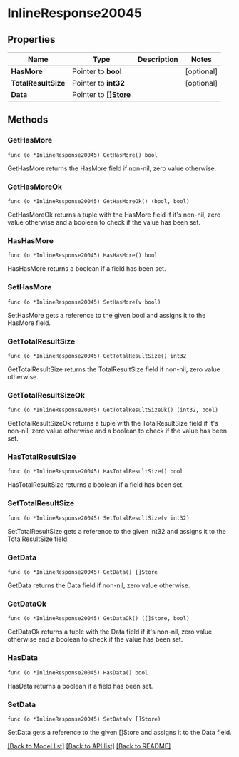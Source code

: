 # InlineResponse20045

## Properties

Name | Type | Description | Notes
------------ | ------------- | ------------- | -------------
**HasMore** | Pointer to **bool** |  | [optional] 
**TotalResultSize** | Pointer to **int32** |  | [optional] 
**Data** | Pointer to [**[]Store**](Store.md) |  | 

## Methods

### GetHasMore

`func (o *InlineResponse20045) GetHasMore() bool`

GetHasMore returns the HasMore field if non-nil, zero value otherwise.

### GetHasMoreOk

`func (o *InlineResponse20045) GetHasMoreOk() (bool, bool)`

GetHasMoreOk returns a tuple with the HasMore field if it's non-nil, zero value otherwise
and a boolean to check if the value has been set.

### HasHasMore

`func (o *InlineResponse20045) HasHasMore() bool`

HasHasMore returns a boolean if a field has been set.

### SetHasMore

`func (o *InlineResponse20045) SetHasMore(v bool)`

SetHasMore gets a reference to the given bool and assigns it to the HasMore field.

### GetTotalResultSize

`func (o *InlineResponse20045) GetTotalResultSize() int32`

GetTotalResultSize returns the TotalResultSize field if non-nil, zero value otherwise.

### GetTotalResultSizeOk

`func (o *InlineResponse20045) GetTotalResultSizeOk() (int32, bool)`

GetTotalResultSizeOk returns a tuple with the TotalResultSize field if it's non-nil, zero value otherwise
and a boolean to check if the value has been set.

### HasTotalResultSize

`func (o *InlineResponse20045) HasTotalResultSize() bool`

HasTotalResultSize returns a boolean if a field has been set.

### SetTotalResultSize

`func (o *InlineResponse20045) SetTotalResultSize(v int32)`

SetTotalResultSize gets a reference to the given int32 and assigns it to the TotalResultSize field.

### GetData

`func (o *InlineResponse20045) GetData() []Store`

GetData returns the Data field if non-nil, zero value otherwise.

### GetDataOk

`func (o *InlineResponse20045) GetDataOk() ([]Store, bool)`

GetDataOk returns a tuple with the Data field if it's non-nil, zero value otherwise
and a boolean to check if the value has been set.

### HasData

`func (o *InlineResponse20045) HasData() bool`

HasData returns a boolean if a field has been set.

### SetData

`func (o *InlineResponse20045) SetData(v []Store)`

SetData gets a reference to the given []Store and assigns it to the Data field.


[[Back to Model list]](../README.md#documentation-for-models) [[Back to API list]](../README.md#documentation-for-api-endpoints) [[Back to README]](../README.md)


